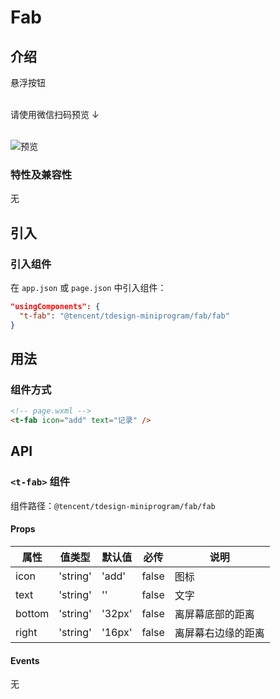 # Fab

## 介绍

悬浮按钮<br/><br/>

请使用微信扫码预览 ↓<br/><br/>

![预览](https://tdesign.gtimg.com/miniprogram/qrcode/fab.png)

### 特性及兼容性

无

## 引入

### 引入组件

在 `app.json` 或 `page.json` 中引入组件：

```json
"usingComponents": {
  "t-fab": "@tencent/tdesign-miniprogram/fab/fab"
}
```

## 用法

### 组件方式

```html
<!-- page.wxml -->
<t-fab icon="add" text="记录" />
```

## API

### `<t-fab>` 组件

组件路径：`@tencent/tdesign-miniprogram/fab/fab`

#### Props

| 属性   | 值类型   | 默认值 | 必传  | 说明               |
| ------ | -------- | ------ | ----- | ------------------ |
| icon   | 'string' | 'add'  | false | 图标               |
| text   | 'string' | ''     | false | 文字               |
| bottom | 'string' | '32px' | false | 离屏幕底部的距离   |
| right  | 'string' | '16px' | false | 离屏幕右边缘的距离 |

#### Events

无
